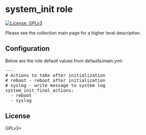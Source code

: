 # system_init role

[![License: GPLv3](https://img.shields.io/badge/license-GPLv3-brightgreen.svg)](https://www.gnu.org/licenses/gpl-3.0)

Please see the collection main page for a higher level description.

## Configuration

Below are the role default values from defaults/main.yml:

<pre>
---
# Actions to take after initialization
# reboot - reboot after initialization
# syslog - write message to system log
system_init_final_actions:
  - reboot
  - syslog
</pre>

## License

GPLv3+
